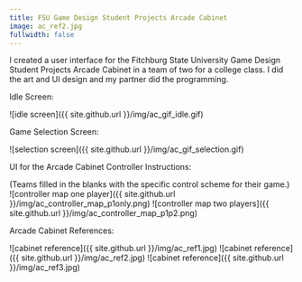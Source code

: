 ```yaml
---
title: FSU Game Design Student Projects Arcade Cabinet
image: ac_ref2.jpg
fullwidth: false
---
```


I created a user interface for the Fitchburg State University Game Design Student Projects Arcade Cabinet in a team of two for a college class. I did the art and UI design and my partner did the programming.

Idle Screen:

![idle screen]({{ site.github.url }}/img/ac_gif_idle.gif)

Game Selection Screen:

![selection screen]({{ site.github.url }}/img/ac_gif_selection.gif)

UI for the Arcade Cabinet Controller Instructions:

(Teams filled in the blanks with the specific control scheme for their game.)
![controller map one player]({{ site.github.url }}/img/ac_controller_map_p1only.png) ![controller map two players]({{ site.github.url }}/img/ac_controller_map_p1p2.png)

Arcade Cabinet References:

![cabinet reference]({{ site.github.url }}/img/ac_ref1.jpg)
![cabinet reference]({{ site.github.url }}/img/ac_ref2.jpg)
![cabinet reference]({{ site.github.url }}/img/ac_ref3.jpg)

